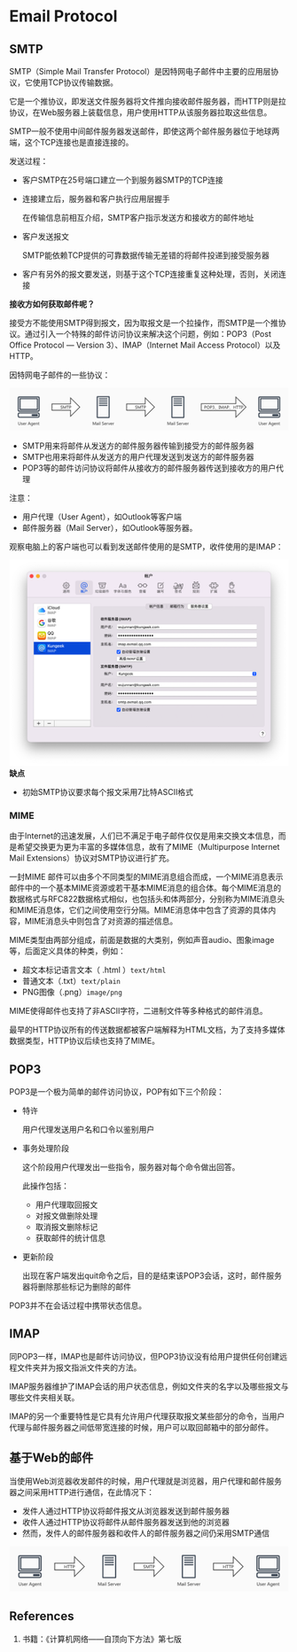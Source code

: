 # Email Protocol

## SMTP

SMTP（Simple Mail Transfer Protocol）是因特网电子邮件中主要的应用层协议，它使用TCP协议传输数据。

它是一个推协议，即发送文件服务器将文件推向接收邮件服务器，而HTTP则是拉协议，在Web服务器上装载信息，用户使用HTTP从该服务器拉取这些信息。

SMTP一般不使用中间邮件服务器发送邮件，即使这两个邮件服务器位于地球两端，这个TCP连接也是直接连接的。

发送过程：

- 客户SMTP在25号端口建立一个到服务器SMTP的TCP连接

- 连接建立后，服务器和客户执行应用层握手

  在传输信息前相互介绍，SMTP客户指示发送方和接收方的邮件地址

- 客户发送报文

  SMTP能依赖TCP提供的可靠数据传输无差错的将邮件投递到接受服务器

- 客户有另外的报文要发送，则基于这个TCP连接重复这种处理，否则，关闭连接

**接收方如何获取邮件呢？**

接受方不能使用SMTP得到报文，因为取报文是一个拉操作，而SMTP是一个推协议。通过引入一个特殊的邮件访问协议来解决这个问题，例如：POP3（Post Office Protocol — Version 3）、IMAP（Internet Mail Access Protocol）以及HTTP。

因特网电子邮件的一些协议：

![email_protocol](email_protocol_assets/email_protocol.jpg)

- SMTP用来将邮件从发送方的邮件服务器传输到接受方的邮件服务器
- SMTP也用来将邮件从发送方的用户代理发送到发送方的邮件服务器
- POP3等的邮件访问协议将邮件从接收方的邮件服务器传送到接收方的用户代理

注意：

- 用户代理（User Agent），如Outlook等客户端
- 邮件服务器（Mail Server），如Outlook等服务器。

观察电脑上的客户端也可以看到发送邮件使用的是SMTP，收件使用的是IMAP：

![my_email_client](email_protocol_assets/my_email_client.png)**缺点**

- 初始SMTP协议要求每个报文采用7比特ASCII格式

### MIME

由于Internet的迅速发展，人们已不满足于电子邮件仅仅是用来交换文本信息，而是希望交换更为更为丰富的多媒体信息，故有了MIME（Multipurpose Internet Mail Extensions）协议对SMTP协议进行扩充。

一封MIME 邮件可以由多个不同类型的MIME消息组合而成，一个MIME消息表示邮件中的一个基本MIME资源或若干基本MIME消息的组合体。每个MIME消息的 数据格式与RFC822数据格式相似，也包括头和体两部分，分别称为MIME消息头和MIME消息体，它们之间使用空行分隔。MIME消息体中包含了资源的具体内容，MIME消息头中则包含了对资源的描述信息。

MIME类型由两部分组成，前面是数据的大类别，例如声音audio、图象image等，后面定义具体的种类，例如：

- 超文本标记语言文本（ .html ）`text/html`
- 普通文本（.txt）`text/plain`
- PNG图像（.png）`image/png`

MIME使得邮件也支持了非ASCII字符，二进制文件等多种格式的邮件消息。

最早的HTTP协议所有的传送数据都被客户端解释为HTML文档，为了支持多媒体数据类型，HTTP协议后续也支持了MIME。

## POP3

POP3是一个极为简单的邮件访问协议，POP有如下三个阶段：

- 特许

  用户代理发送用户名和口令以鉴别用户

- 事务处理阶段

  这个阶段用户代理发出一些指令，服务器对每个命令做出回答。

  此操作包括：

  - 用户代理取回报文
  - 对报文做删除处理
  - 取消报文删除标记
  - 获取邮件的统计信息

- 更新阶段

  出现在客户端发出quit命令之后，目的是结束该POP3会话，这时，邮件服务器将删除那些标记为删除的邮件

POP3并不在会话过程中携带状态信息。

## IMAP

同POP3一样，IMAP也是邮件访问协议，但POP3协议没有给用户提供任何创建远程文件夹并为报文指派文件夹的方法。

IMAP服务器维护了IMAP会话的用户状态信息，例如文件夹的名字以及哪些报文与哪些文件夹相关联。

IMAP的另一个重要特性是它具有允许用户代理获取报文某些部分的命令，当用户代理与邮件服务器之间低带宽连接的时候，用户可以取回邮箱中的部分邮件。



## 基于Web的邮件

当使用Web浏览器收发邮件的时候，用户代理就是浏览器，用户代理和邮件服务器之间采用HTTP进行通信，在此情况下：

- 发件人通过HTTP协议将邮件报文从浏览器发送到邮件服务器
- 收件人通过HTTP协议将邮件从邮件服务器发送到他的浏览器
- 然而，发件人的邮件服务器和收件人的邮件服务器之间仍采用SMTP通信

![email_protocol_http](email_protocol_assets/email_protocol_http.jpg)

## References

1. 书籍：《计算机网络——自顶向下方法》第七版